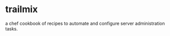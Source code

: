 trailmix
========

a chef cookbook of recipes to automate and configure server administration tasks.
